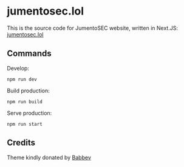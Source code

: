 # jumentosec.lol

This is the source code for  JumentoSEC website, written in Next.JS: [jumentosec.lol](https://jumentosec.lol)

## Commands

Develop:
```
npm run dev
```

Build production:
```
npm run build
```

Serve production:
```
npm run start
```


## Credits

Theme kindly donated by [Babbev](https://github.com/dannybabbev)